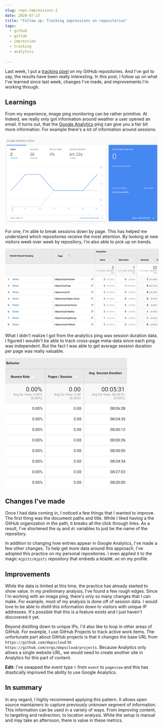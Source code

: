 ```yaml
---
slug: repo-impressions-2
date: 2020-07-27
title: "Follow up: Tracking impressions on repositories"
tags:
  - github
  - gitlab
  - impression
  - tracking
  - analytics

---
```


Last week, I put a [tracking pixel](/blog/2020/07/17/repo-impression-tracking) on my GitHub repositories.
And I've got to say, the results have been really interesting.
In this post, I follow up on what I've learned since last week, changes I've made, and improvements I'm working through.

<!--more-->

## Learnings

From my experience, image ping monitoring can be rather primitive.
At Indeed, we really only got information around weather a user opened an email.
It turns out, that the [Google Analytics] ping can give you a fair bit more information.
For example there's a lot of information around sessions.

![](/statics/img/2020-07-27-depscloud-gh-ga-bounce.png)

For one, I'm able to break sessions down by page.
This has helped me understand which repositories receive the most attention.
By looking at new visitors week over week by repository, I'm also able to pick up on trends.

![](/statics/img/2020-07-27-depscloud-gh-ga.png)

What I didn't realize I got from the analytics ping was session duration data.
I figured I wouldn't be able to track cross-page meta-data since each ping was independent.
But the fact I was able to get average session duration per page was really valuable.

![](/statics/img/2020-07-27-depscloud-gh-ga-session.png)

## Changes I've made

Once I had data coming in, I noticed a few things that I wanted to improve.
The first thing was the document paths and title.
While I liked having a the GitHub organization in the path, it breaks all the click through links.
As a result, I've shortened the `dp` and `dt` variables to just be the name of the repository.

In addition to changing how entries appear in Google Analytics, I've made a few other changes.
To help get more data around this approach, I've adopted this practice on my personal repositories.
I even applied it to the magic `mjpitz/mjpitz` repository that embeds a `README.md` on my profile.

## Improvements

While the data is limited at this time, the practice has already started to show value.
In my preliminary analysis, I've found a few rough edges.
Since I'm working with an image ping, there's only so many changes that I can make.
For example, most of my analysis is done off of session data.
I would love to be able to distill this information down to visitors with unique IP addresses.
It's possible that this is a feature exists and I just haven't discovered it yet.

Beyond distilling down to unique IPs, I'd also like to loop in other areas of GitHub.
For example, I use GitHub Projects to track active work items.
The unfortunate part about GitHub projects is that it changes the base URL from `https://github.com/depscloud` to `https://github.com/orgs/depscloud/projects`.
Because Analytics only allows a single website URL, we would need to create another site in Analytics for this part of content.

**Edit:** I've swapped the event type `t` from `event` to `pageview` and this has drastically improved the ability to use Google Analytics.

## In summary

In any regard, I highly recommend applying this pattern.
It allows open source maintainers to capture previously unknown segment of information.
This information can be used in a variety of ways.
From improving content, to targeting and redirection, to location analysis.
While the setup is manual and may take an afternoon, there is value in these metrics.

[Google Analytics]: https://analytics.google.com
